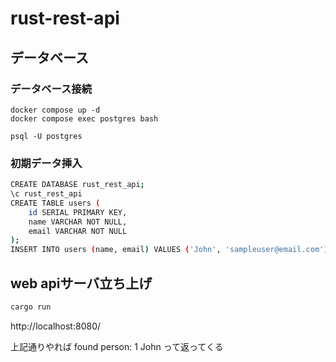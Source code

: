 # rust-rest-api

## データベース

### データベース接続
```
docker compose up -d
docker compose exec postgres bash

psql -U postgres
```

### 初期データ挿入
```bash
CREATE DATABASE rust_rest_api;
\c rust_rest_api
CREATE TABLE users (
    id SERIAL PRIMARY KEY,
    name VARCHAR NOT NULL,
    email VARCHAR NOT NULL
);
INSERT INTO users (name, email) VALUES ('John', 'sampleuser@email.com');
```

## web apiサーバ立ち上げ
```bash
cargo run
```

http://localhost:8080/

上記通りやれば
found person: 1 John
って返ってくる